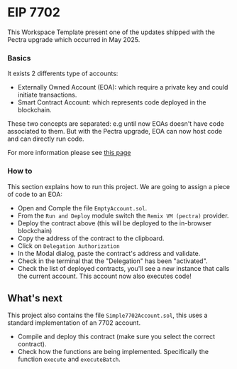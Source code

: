 # EIP 7702

This Workspace Template present one of the updates shipped with the Pectra upgrade which occurred in May 2025.

### Basics

It exists 2 differents type of accounts:
- Externally Owned Account (EOA): which require a private key and could initiate transactions.
- Smart Contract Account: which represents code deployed in the blockchain.

These two concepts are separated: e.g until now EOAs doesn't have code associated to them.
But with the Pectra upgrade, EOA can now host code and can directly run code.

For more information please see [this page](https://eip7702.io)

### How to

This section explains how to run this project. We are going to assign a piece of code to an EOA:

- Open and Comple the file `EmptyAccount.sol`.
- From the `Run and Deploy` module switch the `Remix VM (pectra)` provider.
- Deploy the contract above (this will be deployed to the in-browser blockchain)
- Copy the address of the contract to the clipboard.
- Click on `Delegation Authorization`
- In the Modal dialog, paste the contract's address and validate.
- Check in the terminal that the "Delegation" has been "activated".
- Check the list of deployed contracts, you'll see a new instance that calls the current account. This account now also executes code!


## What's next

This project also contains the file `Simple7702Account.sol`,
this uses a standard implementation of an 7702 account.
- Compile and deploy this contract (make sure you select the correct contract).
- Check how the functions are being implemented. Specifically the function `execute` and `executeBatch`.


